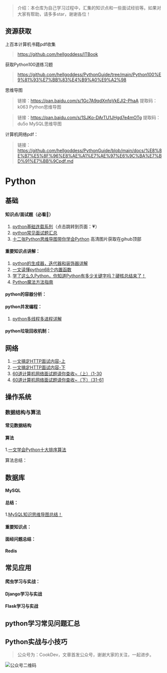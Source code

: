 > 介绍：本仓库为自己学习过程中，汇集的知识点和一些面试经验等。如果对大家有帮助，请多多star，谢谢各位！

## 资源获取
上百本计算机书籍pdf收集
> https://github.com/hellgoddess/ITBook

获取Python100道练习题
> https://github.com/hellgoddess/PythonGuide/tree/main/Python100%E9%81%93%E7%BB%83%E4%B9%A0%E9%A2%98

思维导图
> 链接：https://pan.baidu.com/s/1Gc7A9qdXnfqVkEJl2-PhaA 提取码：k063     Python思维导图

> 链接：https://pan.baidu.com/s/1SJKo-DArTU1JHgd7e4mOTg 提取码：du5o     MySQL思维导图


计算机网络pdf：
> 链接： https://github.com/hellgoddess/PythonGuide/blob/main/docs/%E8%8E%B7%E5%8F%96%E8%AE%A1%E7%AE%97%E6%9C%BA%E7%BD%91%E7%BB%9Cpdf.md

# Python
## 基础
#### 知识点/面试题（必看:muscle:）
1. [python基础连载系列](https://github.com/hellgoddess/PythonGuide/tree/main/Python%E5%9F%BA%E7%A1%80%E8%BF%9E%E8%BD%BD)（点击跳转到页面：:heartpulse:）
2. [python常见面试题汇总](https://github.com/hellgoddess/PythonGuide/blob/main/docs/python_%20Interview.md)
3. [十二张Python思维导图带你学会Python](https://mp.weixin.qq.com/s/cTi12tOugs8y52hmBBTafg) 高清图片获取在gihub顶部

#### 重要知识点讲解：
1. [python的生成器，迭代器和装饰器详解](https://mp.weixin.qq.com/s/hKMk285LRmGt7nDbMdepXw)
2. [一文读懂python68个内置函数](https://mp.weixin.qq.com/s/vtMHgt6kknU94fVZwfWjUA)
3. [学了这么久Python，你知道Python有多少关键字吗？硬核总结来了！](https://mp.weixin.qq.com/s/tIaegWbFC-sHawKBmaiwnw)
4. [Python魔法方法指南](https://pyzh.readthedocs.io/en/latest/python-magic-methods-guide.html#id8)

#### python的容器分析：


#### python并发编程：
1. [python多线程多进程详解](https://mp.weixin.qq.com/s/2aA7ke4lpcpdLK0etDmK4g)

#### python垃圾回收机制：

## 网络
1. [一文搞定HTTP面试内容-上](https://mp.weixin.qq.com/s/7sO8CteDjkz2d6y4jX2eNQ)
2. [一文搞定HTTP面试内容-下](https://mp.weixin.qq.com/s/1Umm6Ror1z-7oBCEBe6o5g)
3. [60道计算机网络面试题请你查收~（上）（1-30](https://mp.weixin.qq.com/s/NAE4Lzvu8LO1Q6GrrdZHxg)
4. [60道计算机网络面试题请你查收~（下）（31-61](https://mp.weixin.qq.com/s/LcnOAdKq_8qG8hJ6ORAVsw)

## 操作系统


### 数据结构与算法
#### 常见数据结构
#### 算法
1.[一文学会Python十大排序算法](https://github.com/hellgoddess/PythonGuide/blob/main/docs/%E4%B8%80%E6%96%87%E5%AD%A6%E4%BC%9APython%E5%8D%81%E5%A4%A7%E6%8E%92%E5%BA%8F%E7%AE%97%E6%B3%95.md)


算法总结：

## 数据库
#### MySQL
#### 总结：
1.[MySQL知识思维导图总结！](https://mp.weixin.qq.com/s/aMWgviKYMOX4GJ_ZfhJJXA)
#### 重要知识点：
#### 面经问题总结：
#### Redis

## 常见应用

#### 爬虫学习与实战：
#### Django学习与实战
#### Flask学习与实战


## python学习常见问题汇总

## Python实战与小技巧

> 公众号为：CookDev，文章首发公众号，谢谢大家的关注，一起进步。

![公众号二维码](https://gitee.com/chushi123/picgo/raw/master/picture/公众号二维码.jpg)
